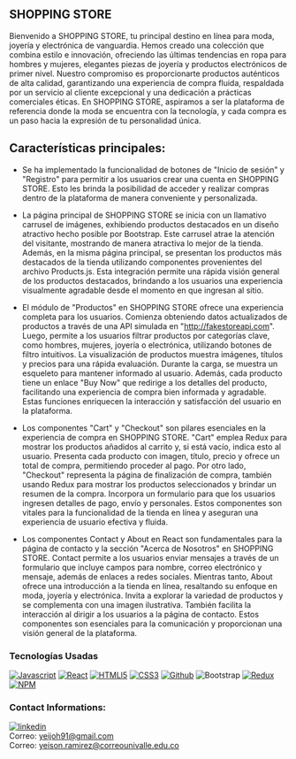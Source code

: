 ## SHOPPING STORE
 
Bienvenido a SHOPPING STORE, tu principal destino en línea para moda, joyería y electrónica de vanguardia. Hemos creado una colección que combina estilo e innovación, ofreciendo las últimas tendencias en ropa para hombres y mujeres, elegantes piezas de joyería y productos electrónicos de primer nivel. Nuestro compromiso es proporcionarte productos auténticos de alta calidad, garantizando una experiencia de compra fluida, respaldada por un servicio al cliente excepcional y una dedicación a prácticas comerciales éticas. En SHOPPING STORE, aspiramos a ser la plataforma de referencia donde la moda se encuentra con la tecnología, y cada compra es un paso hacia la expresión de tu personalidad única.

## Características principales:
* Se ha implementado la funcionalidad de botones de "Inicio de sesión" y "Registro" para permitir a los usuarios crear una cuenta en SHOPPING STORE. Esto les brinda la posibilidad de acceder y realizar compras dentro de la plataforma de manera conveniente y personalizada.

* La página principal de SHOPPING STORE se inicia con un llamativo carrusel de imágenes, exhibiendo productos destacados en un diseño atractivo hecho posible por Bootstrap. Este carrusel atrae la atención del visitante, mostrando de manera atractiva lo mejor de la tienda. Además, en la misma página principal, se presentan los productos más destacados de la tienda utilizando componentes provenientes del archivo Products.js. Esta integración permite una rápida visión general de los productos destacados, brindando a los usuarios una experiencia visualmente agradable desde el momento en que ingresan al sitio.

* El módulo de "Productos" en SHOPPING STORE ofrece una experiencia completa para los usuarios. Comienza obteniendo datos actualizados de productos a través de una API simulada en "http://fakestoreapi.com". Luego, permite a los usuarios filtrar productos por categorías clave, como hombres, mujeres, joyería o electrónica, utilizando botones de filtro intuitivos. La visualización de productos muestra imágenes, títulos y precios para una rápida evaluación. Durante la carga, se muestra un esqueleto para mantener informado al usuario. Además, cada producto tiene un enlace "Buy Now" que redirige a los detalles del producto, facilitando una experiencia de compra bien informada y agradable. Estas funciones enriquecen la interacción y satisfacción del usuario en la plataforma.

* Los componentes "Cart" y "Checkout" son pilares esenciales en la experiencia de compra en SHOPPING STORE. "Cart" emplea Redux para mostrar los productos añadidos al carrito y, si está vacío, indica esto al usuario. Presenta cada producto con imagen, título, precio y ofrece un total de compra, permitiendo proceder al pago. Por otro lado, "Checkout" representa la página de finalización de compra, también usando Redux para mostrar los productos seleccionados y brindar un resumen de la compra. Incorpora un formulario para que los usuarios ingresen detalles de pago, envío y personales. Estos componentes son vitales para la funcionalidad de la tienda en línea y aseguran una experiencia de usuario efectiva y fluida.

* Los componentes Contact y About en React son fundamentales para la página de contacto y la sección "Acerca de Nosotros" en SHOPPING STORE. Contact permite a los usuarios enviar mensajes a través de un formulario que incluye campos para nombre, correo electrónico y mensaje, además de enlaces a redes sociales. Mientras tanto, About ofrece una introducción a la tienda en línea, resaltando su enfoque en moda, joyería y electrónica. Invita a explorar la variedad de productos y se complementa con una imagen ilustrativa. También facilita la interacción al dirigir a los usuarios a la página de contacto. Estos componentes son esenciales para la comunicación y proporcionan una visión general de la plataforma.

### Tecnologías Usadas
[![Javascript][javascript]][js-url] [![React][React.js]][React-url] 
[![HTMLl5][html5]][html-url] [![CSS3][css3]][css-url] [![Github][github]][github-url] ![Bootstrap]
[![Redux][Redux-query]][Redux-url] [![NPM][npm]][npm-url]


### Contact Informations:

[![linkedin][linkedin]][linkedin-urlyeison]
<br>
Correo: yeijoh91@gmail.com <br>
Correo: yeison.ramirez@correounivalle.edu.co



[React.js]: https://img.shields.io/badge/React-20232A?style=for-the-badge&logo=react&logoColor=61DAFB
[React-url]: https://reactjs.org/
[Express.js]: https://img.shields.io/badge/express.js-%23404d59.svg?style=for-the-badge&logo=express&logoColor=%2361DAFB
[Express-url]: https://expressjs.com
[Figma-des]: https://img.shields.io/badge/figma-%23F24E1E.svg?style=for-the-badge&logo=figma&logoColor=white
[Figma-url]: https://www.figma.com/
[npm]: https://img.shields.io/badge/NPM-%23000000.svg?style=for-the-badge&logo=npm&logoColor=white
[npm-url]: https://www.npmjs.com/
[Node.js]: https://img.shields.io/badge/node.js-6DA55F?style=for-the-badge&logo=node.js&logoColor=white
[Node-url]: https://nodejs.org/
[Redux-query]: https://img.shields.io/badge/redux-%23593d88.svg?style=for-the-badge&logo=redux&logoColor=white
[Redux-url]: https://en.redux.js.org/
[Tailwind-css]: https://img.shields.io/badge/tailwindcss-%2338B2AC.svg?style=for-the-badge&logo=tailwind-css&logoColor=white
[Tailwind-url]: https://tailwindcss.com/
[Webpack.js]: https://img.shields.io/badge/webpack-%238DD6F9.svg?style=for-the-badge&logo=webpack&logoColor=black
[Webpack-url]: https://webpack.js.org/
[Render]: https://img.shields.io/badge/Render-%46E3B7.svg?style=for-the-badge&logo=render&logoColor=white
[Render-url]: https://render.com/
[Vercel]: https://img.shields.io/badge/vercel-%23000000.svg?style=for-the-badge&logo=vercel&logoColor=white
[Vercel-url]: https://vercel.com/
[html5]: https://img.shields.io/badge/html5-%23E34F26.svg?style=for-the-badge&logo=html5&logoColor=white
[html-url]: https://es.wikipedia.org/wiki/HTML5
[css3]: https://img.shields.io/badge/css3-%231572B6.svg?style=for-the-badge&logo=css3&logoColor=white
[css-url]: https://developer.mozilla.org/es/docs/Web/CSS
[javascript]: https://img.shields.io/badge/javascript-%23323330.svg?style=for-the-badge&logo=javascript&logoColor=%23F7DF1E
[js-url]: https://www.javascript.com/
[trello]: https://img.shields.io/badge/Trello-%23026AA7.svg?style=for-the-badge&logo=Trello&logoColor=white
[trello-url]: https://trello.com/
[git]: https://img.shields.io/badge/git-%23F05033.svg?style=for-the-badge&logo=git&logoColor=white
[git-url]: https://git-scm.com/
[github]: https://img.shields.io/badge/github-%23121011.svg?style=for-the-badge&logo=github&logoColor=white
[github-url]: https://github.com/
[postgresql]: https://img.shields.io/badge/PostgreSQL-316192?style=for-the-badge&logo=postgresql&logoColor=white
[postgresql-url]: https://www.postgresql.org/
[sequelize]: https://img.shields.io/badge/sequelize-323330?style=for-the-badge&logo=sequelize&logoColor=blue
[sequelize-url]: https://sequelize.org/
[jsonwebtoken]: https://img.shields.io/badge/json%20web%20tokens-323330?style=for-the-badge&logo=json-web-tokens&logoColor=pink
[jsonwebtoken-url]: https://jwt.io/
[socket.io]: https://img.shields.io/badge/Socket.io-black?style=for-the-badge&logo=socket.io&badgeColor=010101
[socket.io-url]: https://socket.io/
[firebase]: https://img.shields.io/badge/Firebase-039BE5?style=for-the-badge&logo=Firebase&logoColor=white
[firebase-url]: https://firebase.google.com/?hl=es
[Bootstrap]: https://img.shields.io/badge/Bootstrap-7952B3?style=for-the-badge&logo=bootstrap&logoColor=white
[Bootstrap-url]: https://getbootstrap.com/

<!--Linkedin -->
[linkedin]: https://img.shields.io/badge/LinkedIn-0077B5?style=for-the-badge&logo=linkedin&logoColor=white
[linkedin-urlyeison]: https://www.linkedin.com/in/yeison-ramirez/

